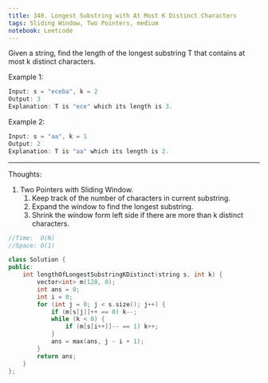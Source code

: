 ```yaml
---
title: 340. Longest Substring with At Most K Distinct Characters
tags: Sliding Window, Two Pointers, medium
notebook: Leetcode
---
```


Given a string, find the length of the longest substring T that contains at most k distinct characters.

Example 1:
```c++
Input: s = "eceba", k = 2
Output: 3
Explanation: T is "ece" which its length is 3.
```
Example 2:

```c++
Input: s = "aa", k = 1
Output: 2
Explanation: T is "aa" which its length is 2.
```

----------
Thoughts:
1. Two Pointers with Sliding Window.
   1. Keep track of the number of characters in current substring.
   2. Expand the window to find the longest substring.
   3. Shrink the window form left side if there are more than k distinct characters.


```c++
//Time:  O(N)
//Space: O(1)

class Solution {
public:
    int lengthOfLongestSubstringKDistinct(string s, int k) {
        vector<int> m(128, 0);
        int ans = 0;
        int i = 0;
        for (int j = 0; j < s.size(); j++) {
            if (m[s[j]]++ == 0) k--;
            while (k < 0) {
                if (m[s[i++]]-- == 1) k++;
            }
            ans = max(ans, j - i + 1);
        }
        return ans;
    }
};

```